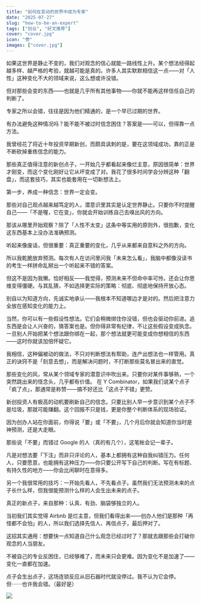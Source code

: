 ```yaml
---
title: "如何在变动的世界中成为专家"
date: "2025-07-27"
slug: "how-to-be-an-expert"
tags: ["创业", "好文推荐"]
cover: "cover.jpg"
icon: "😎"
images: ["cover.jpg"]
---
```

如果这世界是静止不变的，我们对观念的信心就能一路线性上升。某个想法经得起越多样、越严格的考验，就越可能是真的。许多人其实默默相信这一点——对「人性」这种变化不大的领域来说，这么想或许没错。



但对那些会变的东西——也就是几乎所有其他事物——你就不能再这样信任自己的判断了。



专家之所以会错，往往是因为他们精通的，是一个早已过期的世界。



有办法避免这种情况吗？能不能不被过时信念困住？答案是——可以，但得靠一点方法。



我曾经花了将近十年投资早期新创，而颇具讽刺的是，要在这领域成功，靠的正是不断砍掉重练信念的能力。



那些真正值得注意的新创点子，一开始几乎都看起来像烂主意，原因很简单：世界才刚变，而这个变化刚好让它从坏变成了对。我花了很多时间学会分辨这种「翻盘」，而这套技巧，其实也能套用在一切新想法上。



第一步，养成一种信念：世界一定会变。



那些对自己观点越来越笃定的人，潜意识里其实是认定世界静止。只要你不时提醒自己——「不是喔，它在变」，你就会开始训练自己去嗅出风的方向。



那该从哪里开始观察？除了「人性不太变」这条中等实用的原则外，很抱歉，变化这东西基本上没办法准确预测。



听起来像废话，但很重要：真正重要的变化，几乎从来都来自意料之外的方向。



所以我乾脆放弃预测。每次有人在访问里问我「未来怎么看」，我脑中都像没读书的考生一样拼命乱掰出一个听起来不错的答案。



但这不是因为我懒。恰好相反——我觉得，预测未来不但命中率可怜，还会让你思维变得僵硬。与其乱猜，不如选择更实际的策略：彻底、彻底地保持开放心态。



别自以为知道方向，先诚实地承认——我根本不知道哪边才是对的。然后把注意力全放在感知变化的能力上。



当然，你可以有一些假设性想法。它们会稍微绑住你没错，但也会驱动你前进。追东西是会让人兴奋的，猜答案也是。但你得非常有纪律，不让这些假设变成执念。
一旦别人开始把某个想法跟你绑在一起，那个想法就更可能变成你想相信的东西——这时你就该加倍怀疑它。



我相信，这种偏被动的做法，不只对判断想法有帮助，连产出想法也一样管用。真正的诀窍不是「刻意去想」，而是解决问题时，不打断那些莫名冒出来的直觉。



那些变化的风，常从某个领域专家的潜意识中吹出来。只要你对某件事够熟，一个突然跳出来的怪念头，几乎都有价值。
在 Y Combinator，如果我们说某个点子「疯了点」，那通常是称赞——搞不好还比「这点子不错」更赞。



新创投资人有极高的动机要刷新自己的信念。只要比别人早一步意识到某个点子不是垃圾，那就可能赚翻。这个回报不只是钱，更是你整个判断体系的现场验证。



因为创办人站在你面前，你得说「要」或「不要」，几个月后你就会知道你当时是神预测，还是大走眼。



那些说「不要」而错过 Google 的人（真的有几个），这笔帐会记一辈子。



凡是对想法要「下注」而非只评论的人，基本上都拥有这种自我纠错压力。任何人，只要愿意，也能拥有这种压力——你只要公开写下自己的判断。写在有标题、有持久性的地方——你会比闲聊时在意得多。



另一个我很常用的技巧：一开始先看人，不先看点子。虽然我们无法预测未来的点子长什么样，但我很能预测什么样的人会生出未来的点子。



真正的新点子，来自那种：认真、有劲、脑袋够独立的人。



当初我们其实觉得 Airbnb 是烂主意，但我们看得出来——创办人他们是那种「再怪都不会怕」的人，所以我们选择先信人、再信点子，最后押对了。



这招其实通用：想要快一点知道自己什么观念已经过时了？那就去跟那些会打破你观念的人当朋友。



不被自己的专业反困住，已经够难了，而未来只会更难。因为变化不是加速了——变化一直都在加速。



点子会生出点子，这场连锁反应从旧石器时代就没停过。我不认为它会停。
但⋯⋯也许我会错。（最好是）




![](https://prod-files-secure.s3.us-west-2.amazonaws.com/112d0858-5090-4d34-a606-b75eb8d65fd2/46476355-9cf3-4e99-9b7a-3531bc426380/1000202064.png?X-Amz-Algorithm=AWS4-HMAC-SHA256&X-Amz-Content-Sha256=UNSIGNED-PAYLOAD&X-Amz-Credential=ASIAZI2LB4666BLDVP2I%2F20251018%2Fus-west-2%2Fs3%2Faws4_request&X-Amz-Date=20251018T143038Z&X-Amz-Expires=3600&X-Amz-Security-Token=IQoJb3JpZ2luX2VjEBQaCXVzLXdlc3QtMiJHMEUCIQDG6cf5UMrQHWb8bQ%2FBWY1tZL6TUfTDXPD9ddbuZta%2FuAIgUpddamdblLt7c2IJ8qqmg4RcRRX6ROHWoSyY4StEgQgqiAQIvf%2F%2F%2F%2F%2F%2F%2F%2F%2F%2FARAAGgw2Mzc0MjMxODM4MDUiDPlYucM6OiND17fw7ircA%2BgkNGYOAWKW7Ss3iLQapLp%2FTiASUXYCKeX8TqD%2B2PYu%2FLFtO0hEBxKpDNmxBnJmnm0l1YiYidh21WyQto4gYBKejbO5V6KPfJ1JXVC%2BVpCEjunjiP5ZecA2qnI56vpLnHJpz3e2YdQAQJ8UdAG%2BoOYW1Dv%2FioEodFhHwsdFudiCDedXbLQejEUpB11c1FBCSIUNoX%2FfRqYYUvfEnc0O3QST0siEAU5W%2Bc34C6w7VUmNEnqXro77dKFv3DFoG1MrdXo2VaQQbQVSGZqFXlsaEryeP30fAZIj4GaxNFTWGZeQMR6kki7S0X8CEyx%2BYmHVkO2miTEu3WCQOwxPd1ifTE%2F0pPDhPnIK3BrzVCVODxHIphxMDP5sBpSSgMZ2EV%2FK68mRX5tU62hcWqUSW2pGRIytspFHWppPi8lNvhO8diQJlRNae0s5XO1Q6Gv2jGhRmZSEpGMYKRU40t7Jvp%2BOgM%2FoK481nEI4EY0cctqVmcqVwo2QQoCLxcgkX6f9b7tYX1d%2BIVWzT3I4TLlARnJVfdgmZbgZW6UDBlyfRcCqgKj1guyrfhpNZBe04zzU2t0BHQ4AGMy6y%2Fq8jYpRRDV71mpCDQyLlY%2BfxoR8s4hV0RaQ8Xof3WqI1FgtLMCfMNOJzscGOqUBLEAFlkfhZ1R8yy8W%2B%2F9zcmPy5D8U3cJCHY2bklELErlB6GyFHWdwxQUOgFyKLPD8J0%2FwAhyXxSj0o9ffE32EJyrxdAz0LDlztg7r%2FVjECa2Bvyt%2ByuXe2xIU8tPvoNHy7%2Bi89JUAKimY5ZFW2OfMjjP1iVepTc5XiKunSNzukBhVWENHKooUneoXm4u7I%2BZ4JhlI%2F8DV%2Fvo5WPedS7RCTIXXvvtS&X-Amz-Signature=63f955392fa841a65d1fcf1b640c5c289ae4e45655d8f670fed177759dfb522a&X-Amz-SignedHeaders=host&x-amz-checksum-mode=ENABLED&x-id=GetObject)

